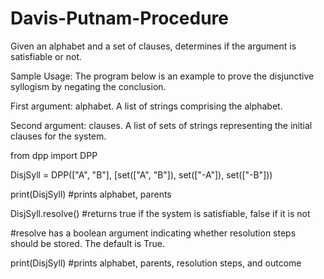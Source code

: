 # Davis-Putnam-Procedure
Given an alphabet and a set of clauses, determines if the argument is satisfiable or not.

Sample Usage: The program below is an example to prove the disjunctive syllogism by negating the conclusion.

First argument: alphabet. A list of strings comprising the alphabet.

Second argument: clauses. A list of sets of strings representing the initial clauses for the system.


from dpp import DPP

DisjSyll = DPP(["A", "B"], [set(["A", "B"]), set(["-A"]), set(["-B"]))

print(DisjSyll) #prints alphabet, parents

DisjSyll.resolve() #returns true if the system is satisfiable, false if it is not

#resolve has a boolean argument indicating whether resolution steps should be stored. The default is True.

print(DisjSyll) #prints alphabet, parents, resolution steps, and outcome
